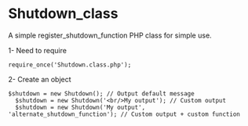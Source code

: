 Shutdown_class
==============

A simple register_shutdown_function PHP class for simple use.

1- Need to require 

    require_once('Shutdown.class.php');
    
2- Create an object 

    $shutdown = new Shutdown(); // Output default message
	  $shutdown = new Shutdown('<br/>My output'); // Custom output
	  $shutdown = new Shutdown('My output', 'alternate_shutdown_function'); // Custom output + custom function

